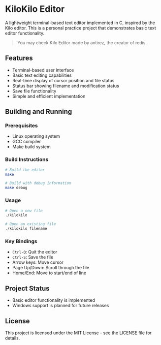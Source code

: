 # KiloKilo Editor

A lightweight terminal-based text editor implemented in C, inspired by the Kilo editor. This is a personal practice project that demonstrates basic text editor functionality.

> You may check Kilo Editor made by antirez, the creator of redis.

## Features

- Terminal-based user interface
- Basic text editing capabilities
- Real-time display of cursor position and file status
- Status bar showing filename and modification status
- Save file functionality
- Simple and efficient implementation

## Building and Running

### Prerequisites

- Linux operating system
- GCC compiler
- Make build system

### Build Instructions

```bash
# Build the editor
make

# Build with debug information
make debug
```

### Usage

```bash
# Open a new file
./kilokilo

# Open an existing file
./kilokilo filename
```

### Key Bindings

- `Ctrl-Q`: Quit the editor
- `Ctrl-S`: Save the file
- Arrow keys: Move cursor
- Page Up/Down: Scroll through the file
- Home/End: Move to start/end of line

## Project Status

- Basic editor functionality is implemented
- Windows support is planned for future releases

## License

This project is licensed under the MIT License - see the LICENSE file for details.
